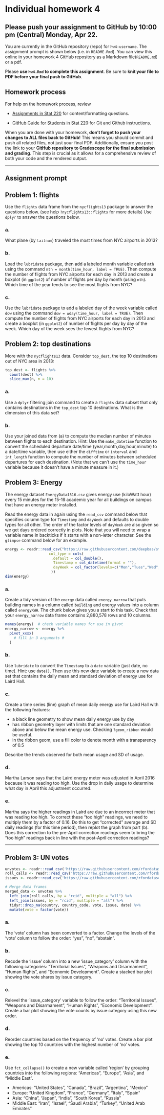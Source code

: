 Individual homework 4
================

## Please push your assignment to GitHub by 10:00 pm (Central) Monday, Apr 22.

You are currently in the GitHub repository (repo) for `hw4-username`.
The assignment prompt is shown below (i.e. in `README.Rmd`). You can
view this online in your homework 4 GitHub repository as a Markdown
file(`README.md`) or a pdf.

Please **use `hw4.Rmd` to complete this assignment**. Be sure to **knit
your file to PDF before your final push to GitHub**.

## Homework process

For help on the homework process, review

- [Assignments in Stat
  220](https://stat220-spring24.netlify.app/assignments) for
  content/formatting questions.

- [GitHub Guide for Students in Stat
  220](https://stat220-spring24.netlify.app/github_tutorial) for Git and
  Github instructions.

When you are done with your homework, **don’t forget to push your
changes to ALL files back to GitHub!** This means you should commit and
push all related files, not just your final PDF. Additionally, ensure
you post the link to your **GitHub repository to Gradescope for the
final submission and grading**. This step is crucial as it allows for a
comprehensive review of both your code and the rendered output.

------------------------------------------------------------------------

## Assignment prompt

## Problem 1: flights

Use the `flights` data frame from the `nycflights13` package to answer
the questions below. (see help `?nycflights13::flights` for more
details) Use `dplyr` to answer the questions below.

### a.

What plane (by `tailnum`) traveled the most times from NYC airports in
2013?

### b.

Load the `lubridate` package, then add a labeled month variable called
`mth` using the command `mth = month(time_hour, label = TRUE)`. Then
compute the number of flights from NYC airports for each day in 2013 and
create a boxplot (in `ggplot2`) of number of flights per day by month
(using `mth`). Which time of the year tends to see the most flights from
NYC?

### c.

Use the `lubridate` package to add a labeled day of the week variable
called `dow` using the command `dow = wday(time_hour, label = TRUE)`.
Then compute the number of flights from NYC airports for each day in
2013 and create a boxplot (in `ggplot2`) of number of flights per day by
day of the week. Which day of the week sees the fewest flights from NYC?

## Problem 2: top destinations

More with the `nycflights13` data. Consider `top_dest`, the top 10
destinations out of NYC area in 2013:

``` r
top_dest <- flights %>% 
  count(dest) %>% 
  slice_max(n, n = 10)
```

### a.

Use a `dplyr` filtering join command to create a `flights` data subset
that only contains destinations in the `top_dest` top 10 destinations.
What is the dimension of this data set?

### b.

Use your joined data from (a) to compute the median number of minutes
between flights to each destination. Hint: Use the `make_datetime`
function to convert the scheduled departure date/time
(year,month,day,hour,minute) to a date/time variable, then use either
the `difftime` or `interval` and `int_length` function to compute the
number of minutes between scheduled departures for each destination.
(Note that we can’t use the `time_hour` variable because it doesn’t have
a minute measure in it.)

## Problem 3: Energy

The energy dataset `EnergyData1516.csv` gives energy use (kiloWatt hour)
every 15 minutes for the 15-16 academic year for all buildings on campus
that have an energy meter installed.

Read the energy data in again using the `read_csv` command below that
specifies column type for `Timestamp` and `dayWeek` and defaults to
double types for all other. The order of the factor levels of `dayWeek`
are also given so we get days ordered correctly in plots. Note that you
will need to wrap a variable name in backticks if it starts with a
non-letter character. See the `glimpse` command below for an example.

``` r
energy <- readr::read_csv("https://raw.githubusercontent.com/deepbas/statdatasets/main/energy.csv",
                    col_type = cols(
                     .default = col_double(), 
                      Timestamp = col_datetime(format = ""),
                      dayWeek = col_factor(levels=c("Mon","Tues","Wed","Thurs","Fri","Sat","Sun"))
                     ))
dim(energy)
```

### a.

Create a tidy version of the `energy` data called `energy_narrow` that
puts building names in a column called `building` and energy values into
a column called `energyKWH`. The chunk below gives you a start to this
task. Check that your `energy_narrow` data frame contains 2,880,578 rows
and 10 columns.

``` r
names(energy)  # check variable names for use in pivot
energy_narrow <- energy %>% 
  pivot_xxxx(
    # fill in 3 arguments #
  )
```

### b.

Use `lubridate` to convert the `Timestamp` to a `date` variable (just
date, no time). Hint: use `date()`. Then use this new date variable to
create a new data set that contains the daily mean and standard
deviation of energy use for Laird Hall.

### c.

Create a time series (line) graph of mean daily energy use for Laird
Hall with the following features:

- a black line geometry to show mean daily energy use by day
- has ribbon geometry layer with limits that are one standard deviation
  above and below the mean energy use. Checking `?geom_ribbon` would be
  useful.
- in the ribbon geom, use a fill color to denote month with a
  transparency of 0.5

Describe the trends observed for both mean usage and SD of usage.

### d. 

Martha Larson says that the Laird energy meter was adjusted in April
2016 because it was reading too high. Use the drop in daily usage to
determine what day in April this adjustment occurred.

### e.

Martha says the higher readings in Laird are due to an incorrect meter
that was reading too high. To correct these “too high” readings, we need
to multiply them by a factor of 0.16. Do this to get “corrected” average
and SD daily readings (for this time period), then replot the graph from
part (b). Does this correction to the pre-April correction readings seem
to bring the “too high” readings back in line with the post-April
correction readings?

------------------------------------------------------------------------

## Problem 3: UN votes

``` r
unvotes <- readr::read_csv('https://raw.githubusercontent.com/rfordatascience/tidytuesday/master/data/2021/2021-03-23/unvotes.csv')
roll_calls <- readr::read_csv('https://raw.githubusercontent.com/rfordatascience/tidytuesday/master/data/2021/2021-03-23/roll_calls.csv')
issues <- readr::read_csv('https://raw.githubusercontent.com/rfordatascience/tidytuesday/master/data/2021/2021-03-23/issues.csv')
```

``` r
# Merge data frames
merged_data <- unvotes %>%
  left_join(roll_calls, by = "rcid", multiple = "all") %>%
  left_join(issues, by = "rcid", multiple = "all") %>% 
  tidyr::drop_na(country, country_code, vote, issue, date) %>% 
  mutate(vote = factor(vote))
```

### a.

The ‘vote’ column has been converted to a factor. Change the levels of
the ‘vote’ column to follow the order: “yes”, “no”, “abstain”.

### b.

Recode the ‘issue’ column into a new ‘issue_category’ column with the
following categories: “Territorial Issues”, “Weapons and Disarmament”,
“Human Rights”, and “Economic Development”. Create a stacked bar plot
showing the vote shares by issue category.

### c. 

Relevel the ‘issue_category’ variable to follow the order: “Territorial
Issues”, “Weapons and Disarmament”, “Human Rights”, “Economic
Development”. Create a bar plot showing the vote counts by issue
category using this new order.

### d.

Reorder countries based on the frequency of ‘no’ votes. Create a bar
plot showing the top 10 countries with the highest number of ‘no’ votes.

### e.

Use `fct_collapse()` to create a new variable called ‘region’ by
grouping countries into the following regions: “Americas”, “Europe”,
“Asia”, and “Middle East”.

- Americas: “United States”, “Canada”, “Brazil”, “Argentina”, “Mexico”
- Europe: “United Kingdom”, “France”, “Germany”, “Italy”, “Spain”
- Asia: “China”, “Japan”, “India”, “South Korea”, “Russia”
- Middle East: “Iran”, “Israel”, “Saudi Arabia”, “Turkey”, “United Arab
  Emirates”
